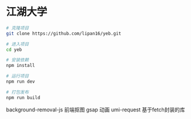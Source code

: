 # 江湖大学

```bash
# 克隆项目
git clone https://github.com/lipan16/yeb.git

# 进入项目
cd yeb

# 安装依赖
npm install

# 运行项目
npm run dev

# 打包发布
npm run build
```


background-removal-js  前端抠图
gsap 动画
umi-request 基于fetch封装的库
